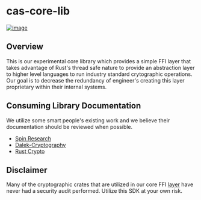 # cas-core-lib

[![image](https://img.shields.io/badge/Discord-5865F2?style=for-the-badge&logo=discord&logoColor=white)](https://discord.gg/7bXXCQj45q)

## Overview
This is our experimental core library which provides a simple FFI layer that takes advantage of Rust's thread safe nature to provide an abstraction layer to higher level languages to run industry standard crytographic operations. Our goal is to decrease the redundancy of engineer's creating this layer proprietary within their internal systems. 

## Consuming Library Documentation
We utilize some smart people's existing work and we believe their documentation should be reviewed when possible.
- [Spin Research](https://github.com/SpinResearch)
- [Dalek-Cryptography](https://github.com/dalek-cryptography)
- [Rust Crypto](https://github.com/RustCrypto)


## Disclaimer
Many of the cryptographic crates that are utilized in our core FFI [layer](./src) have never had a security audit performed. Utilize this SDK at your own risk.
